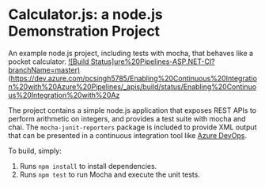 Calculator.js: a node.js Demonstration Project
==============================================
An example node.js project, including tests with mocha, that behaves like
a pocket calculator.
[![Build Status]ure%20Pipelines-ASP.NET-CI?branchName=master)](https://dev.azure.com/pcsingh5785/Enabling%20Continuous%20Integration%20with%20Azure%20Pipelines/_build/latest?definitionId=5&branchName=master)(https://dev.azure.com/pcsingh5785/Enabling%20Continuous%20Integration%20with%20Azure%20Pipelines/_apis/build/status/Enabling%20Continuous%20Integration%20with%20Az

The project contains a simple node.js application that exposes REST APIs
to perform arithmetic on integers, and provides a test suite with mocha
and chai.  The `mocha-junit-reporters` package is included to provide XML
output that can be presented in a continuous integration tool like
[Azure DevOps](https://azure.com/devops).

To build, simply:

1. Runs `npm install` to install dependencies.
2. Runs `npm test` to run Mocha and execute the unit tests.

